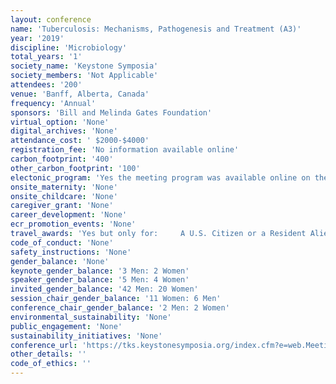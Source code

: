 ```yaml
---
layout: conference 
name: 'Tuberculosis: Mechanisms, Pathogenesis and Treatment (A3)'
year: '2019'
discipline: 'Microbiology'
total_years: '1'
society_name: 'Keystone Symposia'
society_members: 'Not Applicable'
attendees: '200'
venue: 'Banff, Alberta, Canada'
frequency: 'Annual'
sponsors: 'Bill and Melinda Gates Foundation'
virtual_option: 'None'
digital_archives: 'None'
attendance_cost: ' $2000-$4000'
registration_fee: 'No information available online'
carbon_footprint: '400'
other_carbon_footprint: '100'
electonic_program: 'Yes the meeting program was available online on the conference website.'
onsite_maternity: 'None'
onsite_childcare: 'None'
caregiver_grant: 'None'
career_development: 'None'
ecr_promotion_events: 'None'
travel_awards: 'Yes but only for:     A U.S. Citizen or a Resident Alien with a Green Card.     A graduate or post-doctoral student currently enrolled in an academic program.     One of the following ethnic origins:         Hispanic American or Latin American         African American or Black         American Indian or Alaska Native         Native Hawaiian or Pacific Islander'
code_of_conduct: 'None'
safety_instructions: 'None'
gender_balance: 'None'
keynote_gender_balance: '3 Men: 2 Women'
speaker_gender_balance: '5 Men: 4 Women'
invited_gender_balance: '42 Men: 20 Women'
session_chair_gender_balance: '11 Women: 6 Men'
conference_chair_gender_balance: '2 Men: 2 Women'
environmental_sustainability: 'None'
public_engagement: 'None'
sustainability_initiatives: 'None'
conference_url: 'https://tks.keystonesymposia.org/index.cfm?e=web.Meeting.Program&meetingid=1627'
other_details: ''
code_of_ethics: ''
---
```

